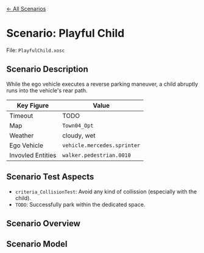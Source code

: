 [← All Scenarios](README.md)

# Scenario: Playful Child

File: `PlayfulChild.xosc`

## Scenario Description

While the ego vehicle executes a reverse parking maneuver, a child abruptly runs into the vehicle's rear path.

| Key Figure        | Value                       |
| ----------------- | --------------------------- |
| Timeout           | TODO                        |
| Map               | `Town04_Opt`                |
| Weather           | cloudy, wet                 |
| Ego Vehicle       | `vehicle.mercedes.sprinter` |
| Invovled Entities | `walker.pedestrian.0010`    |

## Scenario Test Aspects

- `criteria_CollisionTest`: Avoid any kind of collission (especially with the child).
- `TODO`: Successfully park within the dedicated space.

## Scenario Overview

## Scenario Model
